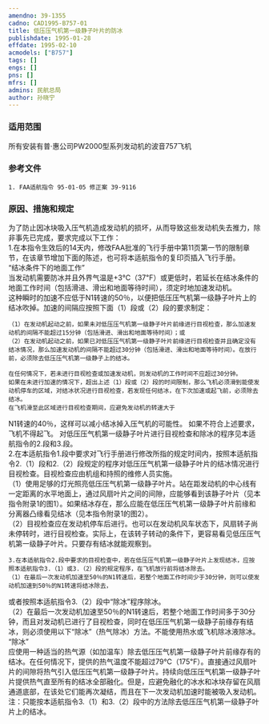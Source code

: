 ```yaml
---
amendno: 39-1355  
cadno: CAD1995-B757-01  
title: 低压压气机第一级静子叶片的防冰  
publishdate: 1995-01-28  
effdate: 1995-02-10  
acmodels: ["B757"]  
tags: []  
engs: []  
pns: []  
mfrs: []  
admins: 民航总局  
author: 孙晓宁  
---
```

  
### 适用范围  
所有安装有普·惠公司PW2000型系列发动机的波音757飞机  
  
<!--more-->  
### 参考文件  
    1. FAA适航指令 95-01-05 修正案 39-9116  
  
### 原因、措施和规定  
为了防止因冰块吸入压气机造成发动机的损坏，从而导致这些发动机失去推力，除非事先已完成，要求完成以下工作：  
    1.在本指令生效后的14天内，修改FAA批准的飞行手册中第11页第一节的限制章节，在该章节增加下面的陈述，也可将本适航指令的复印页插入飞行手册。  
“结冰条件下的地面工作”  
     当发动机需要防冰并且外界气温是+3℃（37℉）或更低时，若延长在结冰条件的地面工作时间（包括滑进、滑出和地面等待时间），须定时地加速发动机。  
    这种瞬时的加速不应低于N1转速的50％，以便把低压压气机第一级静子叶片上的结冰吹掉。加速的间隔应按照下面（1）段或（2）段的要求制定：  
  
    （1）在发动机起动之前，如果未对低压压气机第一级静子叶片前缘进行目视检查，那么加速发动机的间隔不能超过15分钟（包括滑进、滑出和地面等待时间）；或  
    （2）在发动机起动之前，如果已对低压压气机第一级静子叶片前缘进行目视检查并且确定没有结冰情况，那么加速发动机的间隔不能超过30分钟（包括滑进、滑出和地面等待时间）。在放行前，必须除去低压压气机第一级静子上的结冰。  
  
    在任何情况下，若未进行目视检查或加速发动机，则发动机的工作时间不应超过30分钟。  
    如果在未进行加速的情况下，超出上述（1）段或（2）段的时间限制，那么飞机必须滑到能使发动机停车的区域，对结冰状况进行目视检查，若发现任何结冰，在下次加速或起飞前，必须除去结冰。  
    在飞机滑至此区域进行目视检查期间，应避免发动机的转速大于  
N1转速的40％，这样可以减小结冰掉入压气机的可能性。     如果不符合上述要求，飞机不得起飞。     对低压压气机第一级静子叶片进行目视检查和除冰的程序见本适  
航指令的2.段和3.段。  
    2.在本适航指令1.段中要求对飞行手册进行修改所指的规定时间内，按照本适航指令2.（1）段和2.（2）段规定的程序对低压压气机第一级静子叶片的结冰情况进行目视检查。目视检查应由机组和持照的维修人员实施。  
    （1）使用足够的灯光照亮低压压气机第一级静子叶片。站在距发动机的中心线有一定距离的水平地面上，通过风扇叶片之间的间隙，应能够看到该静子叶片（见本指令附录1的图1）。如果结冰存在，那么应能在低压压气机第一级静子叶片前缘和分离器凸缘看见结冰（见本指令附录1的图2）。  
    （2）目视检查应在发动机停车后进行。也可以在发动机风车状态下，风扇转子尚未停转时，进行目视检查。实际上，在该转子转动的条件下，更容易看见低压压气机第一级静子叶片。只要存有结冰就能观察到。  
  
    3.在本适航指令2.段中要求的目视检查中，若在低压压气机第一级静子叶片上发现结冰，应按照本适航指令3.（1）或3.（2）段的规定程序，在飞机放行前将结冰除去。  
    （1）在最后一次发动机加速至50％的N1转速后，若整个地面工作时间少于30分钟，则可以使发动机加速到50％的N1转速将结冰除去，  
  
或者按照本适航指令3.（2）段中“除冰”程序除冰。  
（2）在最后一次发动机加速至50％的N1转速后，若整个地面工作时间多于30分钟，而且对发动机已进行了目视检查，同时在低压压气机第一级静子前缘存有结冰，则必须使用以下“除冰”（热气除冰）方法。不能使用热水或飞机除冰液除冰。  
“除冰”  
    应使用一种适当的热气源（如加温车）除去低压压气机第一级静子叶片前缘存有的结冰。在任何情况下，提供的热气温度不能超过79℃（175℉）。直接通过风扇叶片的间隙将热气引入低压压气机第一级静子叶片。持续向低压压气机第一级静子叶片提供热气直至所有的结冰全部融化。但是，应避免融化的冰水和冰块存留在风扇通道底部，在该处它们能再次凝结，而且在下一次发动机加速时能被吸入发动机。  
    注：只能按本适航指令3.（1）和3.（2）段中的方法除去低压压气机第一级静子叶片上的结冰。  
  
  
